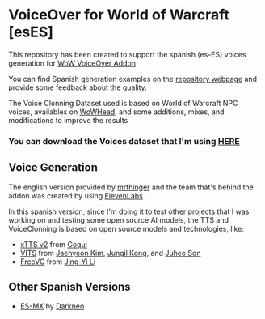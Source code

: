 # VoiceOver for World of Warcraft [esES]

This repository has been created to support the spanish (es-ES) voices generation for [WoW VoiceOver Addon](https://github.com/mrthinger/wow-voiceover)

You can find Spanish generation examples on the [repository webpage](https://latra.github.io/wow-webvoices-esES) and provide some feedback about the quality.

The Voice Clonning Dataset used is based on World of Warcraft NPC voices, availables on [WoWHead](https://www.wowhead.com/classic/es/sounds), and some additions, mixes, and modifications to improve the results

### You can download the Voices dataset that I'm using [HERE](https://github.com/latra/wow-webvoices-esES/releases/tag/v0.1.0)


## Voice Generation
The english version provided by [mrthinger](https://github.com/mrthinger) and the team that's behind the addon was created by using [ElevenLabs](https://elevenlabs.io/). 

In this spanish version, since I'm doing it to test other projects that I was working on and testing some open source AI models, the TTS and VoiceClonning is based on open source models and technologies, like:

- [xTTS v2](https://coqui.ai/blog/tts/open_xtts) from [Coqui](https://github.com/coqui-ai)
- [VITS](https://github.com/jaywalnut310/vits/) from [Jaehyeon Kim](https://github.com/jaywalnut310), [Jungil Kong](https://github.com/jik876), and [Juhee Son](https://github.com/juheeuu)
- [FreeVC](https://github.com/OlaWod/FreeVC) from [Jing-Yi Li](https://github.com/OlaWod)

## Other Spanish Versions
- [ES-MX](https://www.curseforge.com/wow/addons/voiceover-mod-espanol) by [Darkneo](https://www.curseforge.com/members/darkneo/projects)
